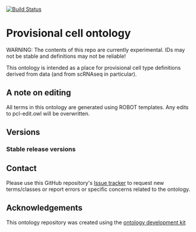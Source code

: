 [![Build Status](https://travis-ci.org/obophenotype/provisional_cell_ontology.svg?branch=master)](https://travis-ci.org/obophenotype/provisional_cell_ontology)

# Provisional cell ontology

WARNING: The contents of this repo are currently experimental.  IDs may not be stable and definitions may not be reliable!

This ontology is intended as a place for provisional cell type definitions derived from data (and from scRNAseq in particular).

## A note on editing

All terms in this ontology are generated using ROBOT templates.  Any edits to pcl-edit.owl will be overwritten.

## Versions

### Stable release versions

## Contact

Please use this GitHub repository's [Issue tracker](https://github.com/obophenotype/provisional_cell_ontology/issues) to request new terms/classes or report errors or specific concerns related to the ontology.

## Acknowledgements

This ontology repository was created using the [ontology development kit](https://github.com/INCATools/ontology-development-kit)

